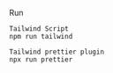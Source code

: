 



Run
    
    Tailwind Script
    npm run tailwind

    Tailwind prettier plugin
    npx run prettier

